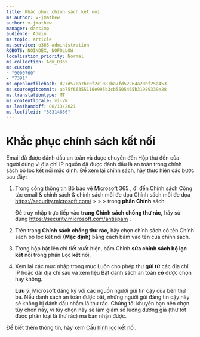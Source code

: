 ```yaml
---
title: Khắc phục chính sách kết nối
ms.author: v-jmathew
author: v-jmathew
manager: dansimp
audience: Admin
ms.topic: article
ms.service: o365-administration
ROBOTS: NOINDEX, NOFOLLOW
localization_priority: Normal
ms.collection: Adm_O365
ms.custom:
- "9000760"
- "7391"
ms.openlocfilehash: d27d570a7bc0f2c1081ba7fd52264a20bf25a453
ms.sourcegitcommit: ab75f66355116e995b3cb5505465b31989339e28
ms.translationtype: MT
ms.contentlocale: vi-VN
ms.lasthandoff: 08/13/2021
ms.locfileid: "58314866"
---
```

# <a name="fix-connection-policy"></a>Khắc phục chính sách kết nối

Email đã được đánh dấu an toàn và được chuyển đến Hộp thư đến của người dùng vì địa chỉ IP nguồn đã được đánh dấu là an toàn trong chính sách bộ lọc kết nối mặc định. Để xem lại chính sách, hãy thực hiện các bước sau đây:

1. Trong cổng thông tin Bộ bảo vệ Microsoft 365 , đi đến Chính sách Cộng tác email & chính sách & chính sách mối đe dọa Chính sách mối đe dọa <https://security.microsoft.com/>  \>  \>  \>  trong **phần Chính** sách.

   Để truy nhập trực tiếp vào **trang Chính sách chống thư rác,** hãy sử dụng <https://security.microsoft.com/antispam> .

2. Trên trang **Chính sách chống thư rác,** hãy chọn chính sách có tên Chính sách bộ lọc kết nối **(Mặc định)** bằng cách bấm vào tên của chính sách.

3. Trong hộp bật lên chi tiết xuất hiện, bấm Chỉnh **sửa chính sách bộ lọc kết** nối trong phần Lọc **kết** nối.

4. Xem lại các mục nhập trong mục Luôn cho phép thư **gửi từ** các địa chỉ IP hoặc dải địa chỉ sau và xem liệu Bật danh sách an toàn **có** được chọn hay không.

   **Lưu** ý: Microsoft đăng ký với các nguồn người gửi tin cậy của bên thứ ba. Nếu danh sách an toàn được bật, những người gửi đáng tin cậy này sẽ không bị đánh dấu nhầm là thư rác. Chúng tôi khuyên bạn nên chọn tùy chọn này, vì tùy chọn này sẽ làm giảm số lượng dương giả (thư tốt được phân loại là thư rác) mà bạn nhận được.

Để biết thêm thông tin, hãy xem [Cấu hình lọc kết nối](https://docs.microsoft.com/microsoft-365/security/office-365-security/configure-the-connection-filter-policy).
